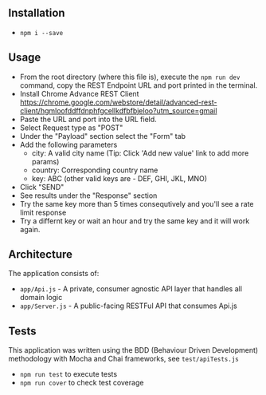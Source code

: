 ## Installation

* `npm i --save`

## Usage

* From the root directory (where this file is), execute the `npm run dev` command, copy the REST Endpoint URL and port printed in the terminal.
* Install Chrome Advance REST Client https://chrome.google.com/webstore/detail/advanced-rest-client/hgmloofddffdnphfgcellkdfbfbjeloo?utm_source=gmail
* Paste the URL and port into the URL field.
* Select Request type as "POST"
* Under the "Payload" section select the "Form" tab
* Add the following parameters
    - city: A valid city name (Tip: Click 'Add new value' link to add more params)
    - country: Corresponding country name
    - key: ABC (other valid keys are - DEF, GHI, JKL, MNO)
* Click "SEND"
* See results under the "Response" section
* Try the same key more than 5 times consequtively and you'll see a rate limit response
* Try a differnt key or wait an hour and try the same key and it will work again.

## Architecture

The application consists of:
* `app/Api.js` - A private, consumer agnostic API layer that handles all domain logic
* `app/Server.js` - A public-facing RESTFul API that consumes Api.js

## Tests

This application was written using the BDD (Behaviour Driven Development) methodology with Mocha and Chai frameworks, see `test/apiTests.js`

* `npm run test` to execute tests
* `npm run cover` to check test coverage
